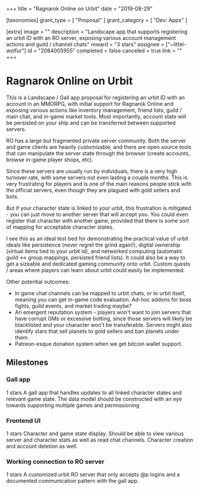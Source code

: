 +++
title = "Ragnarok Online on Urbit"
date = "2019-08-29"

[taxonomies]
grant_type = [ "Proposal" ]
grant_category = [ "Dev: Apps" ]

[extra]
image = ""
description = "Landscape app that supports registering an urbit ID with an RO server, exposing various account management actions and guild / channel chats"
reward = "3 stars"
assignee = ["~littel-wolfur"]
id = "2084005955"
completed = false
canceled = true
link = ""
+++

# Ragnarok Online on Urbit

This is a Landscape / Gall app proposal for registering an urbit ID with an account in an MMORPG, with initial support for Ragnarok Online and exposing various actions like inventory management, friend lists, guild / main chat, and in-game market tools. Most importantly, account state will be persisted on your ship and can be transferred between supported servers.

RO has a large but fragmented private server community. Both the server and game clients are heavily customizable, and there are open source tools that can manipulate the server state through the browser (create accounts, browse in-game player shops, etc).

Since these servers are usually run by individuals, there is a very high turnover rate, with some servers not even lasting a couple months. This is very frustrating for players and is one of the main reasons people stick with the official servers, even though they are plagued with gold sellers and bots.

But if your character state is linked to your urbit, this frustration is mitigated - you can just move to another server that will accept you. You could even register that character with another game, provided that there is some sort of mapping for acceptable character states.

I see this as an ideal test bed for demonstrating the practical value of urbit ideals like persistence (never regret the grind again!), digital ownership (virtual items tied to your urbit id), and networked computing (automatic guild <-> group mappings, persisted friend lists). It could also be a way to get a sizeable and dedicated gaming community onto urbit. Custom quests / areas where players can learn about urbit could easily be implemented.

Other potential outcomes:

- In game chat channels can be mapped to urbit chats, or to urbit itself, meaning you can get in-game code evaluation. Ad-hoc addons for boss fights, guild events, and market trading maybe?
- An emergent reputation system - players won't want to join servers that have corrupt GMs or excessive botting, since those servers will likely be blacklisted and your character won't be transferable. Servers might also identify stars that sell planets to gold sellers and ban planets under them.
- Patreon-esque donation system when we get bitcoin wallet support.

## Milestones

### Gall app

1 stars
A gall app that handles updates to all linked character states and relevant game state. The data model should be constructed with an eye towards supporting multiple games and permissioning

### Frontend UI

1 stars
Character and game state display. Should be able to view various server and character stats as well as read chat channels. Character creation and account deletion as well.

### Working connection to RO server

1 stars
A customized urbit RO server that only accepts @p logins and a documented communication pattern with the gall app.
